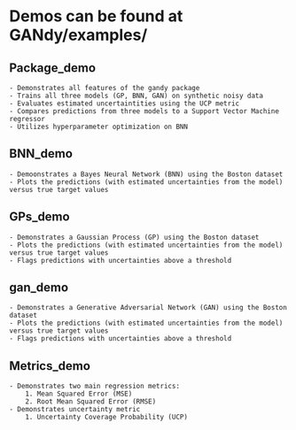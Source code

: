 # Demos can be found at GANdy/examples/

## Package_demo
	- Demonstrates all features of the gandy package
	- Trains all three models (GP, BNN, GAN) on synthetic noisy data
	- Evaluates estimated uncertaintities using the UCP metric
	- Compares predictions from three models to a Support Vector Machine regressor
	- Utilizes hyperparameter optimization on BNN

## BNN_demo
	- Demoonstrates a Bayes Neural Network (BNN) using the Boston dataset
	- Plots the predictions (with estimated uncertainties from the model) versus true target values

## GPs_demo
	- Demonstrates a Gaussian Process (GP) using the Boston dataset
	- Plots the predictions (with estimated uncertainties from the model) versus true target values
	- Flags predictions with uncertainties above a threshold

## gan_demo
	- Demonstrates a Generative Adversarial Network (GAN) using the Boston dataset
	- Plots the predictions (with estimated uncertainties from the model) versus true target values
	- Flags predictions with uncertainties above a threshold

## Metrics_demo 
	- Demonstrates two main regression metrics: 
		1. Mean Squared Error (MSE)
		2. Root Mean Squared Error (RMSE)
	- Demonstrates uncertainty metric
		1. Uncertainty Coverage Probability (UCP)